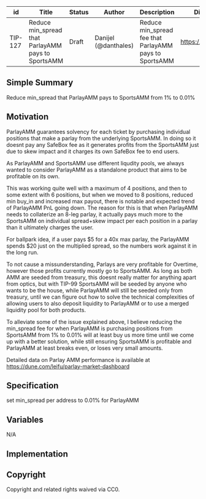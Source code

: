 | id | Title | Status | Author | Description | Discussions to | Created |
| ----------- | ----------- | ----------- | ----------- | ----------- | ----------- | ----------- |
| TIP-127 | Reduce min_spread that ParlayAMM pays to SportsAMM | Draft | Danijel (@danthales) | Reduce min_spread fee that ParlayAMM pays to SportsAMM | https://discord.gg/thales | 2023-2-17

## Simple Summary

Reduce min_spread that ParlayAMM pays to SportsAMM from 1% to 0.01%

## Motivation

ParlayAMM guarantees solvency for each ticket by purchasing individual positions that make a parlay from the underlying SportsAMM. In doing so it doesnt pay any SafeBox fee as it generates profits from the SportsAMM just due to skew impact and it charges its own SafeBox fee to end users. 

As ParlayAMM and SportsAMM use different liqudity pools, we always wanted to consider ParlayAMM as a standalone product that aims to be profitable on its own.  

This was working quite well with a maximum of 4 positions, and then to some extent with 6 positions, but when we moved to 8 positions, reduced min buy_in and increased max payout, there is notable and expected trend of ParlayAMM PnL going down. 
The reason for this is that when ParlayAMM needs to collaterize an 8-leg parlay, it actually pays much more to the SportsAMM on individual spread+skew impact per each position in a parlay than it ultimately charges the user.  

For ballpark idea, if a user pays $5 for a 40x max parlay, the ParlayAMM spends $20 just on the multiplied spread, so the numbers work against it in the long run.  

To not cause a missunderstanding, Parlays are very profitable for Overtime, however those profits currently mostly go to SportsAMM. As long as both AMM are seeded from treasury, this doesnt really matter for anything apart from optics, but with TIP-99 SportsAMM will be seeded by anyone who wants to be the house, while ParlayAMM will still be seeded only from treasury, until we can figure out how to solve the technical complexities of allowing users to also deposit liquidity to ParlayAMM or to use a merged liquidity pool for both products.  

To alleviate some of the issue explained above, I believe reducing the min_spread fee for when ParlayAMM is purchasing positions from SportsAMM from 1% to 0.01% will at least buy us more time until we come up with a better solution, while still ensuring SportsAMM is profitable and ParlayAMM at least breaks even, or loses very small amounts.
 
Detailed data on Parlay AMM performance is available at https://dune.com/leifu/parlay-market-dashboard

## Specification

set min_spread per address to 0.01% for ParlayAMM

## Variables

N/A

## Implementation


## Copyright
Copyright and related rights waived via CC0. 
